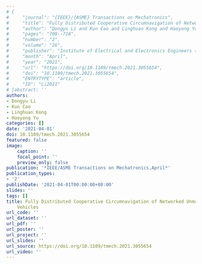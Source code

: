 ```yaml
---
# {
#     "journal": "{IEEE}/{ASME} Transactions on Mechatronics",
#     "title": "Fully Distributed Cooperative Circumnavigation of Networked Unmanned Aerial Vehicles",
#     "author": "Dongyu Li and Kun Cao and Linghuan Kong and Haoyong Yu",
#     "pages": "709--718",
#     "number": "2",
#     "volume": "26",
#     "publisher": "Institute of Electrical and Electronics Engineers ({IEEE})",
#     "month": "April",
#     "year": "2021",
#     "url": "https://doi.org/10.1109/tmech.2021.3055654",
#     "doi": "10.1109/tmech.2021.3055654",
#     "ENTRYTYPE": "article",
#     "ID": "Li2021"
# }abstract: ''
authors:
- Dongyu Li
- Kun Cao
- Linghuan Kong
- Haoyong Yu
categories: []
date: '2021-04-01'
doi: 10.1109/tmech.2021.3055654
featured: false
image:
    caption: ''
    focal_point: ''
    preview_only: false
publication: '*IEEE/ASME Transactions on Mechatronics,April*'
publication_types:
- '2'
publishDate: '2021-04-01T00:00:00+08:00'
slides: ''
tags: []
title: Fully Distributed Cooperative Circumnavigation of Networked Unmanned Aerial
    Vehicles
url_code: ''
url_dataset: ''
url_pdf: ''
url_poster: ''
url_project: ''
url_slides: ''
url_source: https://doi.org/10.1109/tmech.2021.3055654
url_video: ''
---
```

